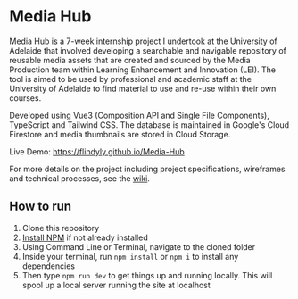 # Media Hub
Media Hub is a 7-week internship project I undertook at the University of Adelaide that involved developing a searchable and navigable repository of reusable media assets that are created and sourced by the Media Production team within Learning Enhancement and Innovation (LEI). The tool is aimed to be used by professional and academic staff at the University of Adelaide to find material to use and re-use within their own courses. 

Developed using Vue3 (Composition API and Single File Components), TypeScript and Tailwind CSS. The database is maintained in Google's Cloud Firestore and media thumbnails are stored in Cloud Storage. 

Live Demo: https://flindyly.github.io/Media-Hub

For more details on the project including project specifications, wireframes and technical processes, see the [wiki](https://github.com/flindyly/Media-Hub/wiki).

## How to run

1. Clone this repository
2. [Install NPM](https://nodejs.org/en/download/) if not already installed
3. Using Command Line or Terminal, navigate to the cloned folder
4. Inside your terminal, run `npm install` or `npm i` to install any dependencies
5. Then type ```npm run dev``` to get things up and running locally. This will spool up a local server running the site at localhost
